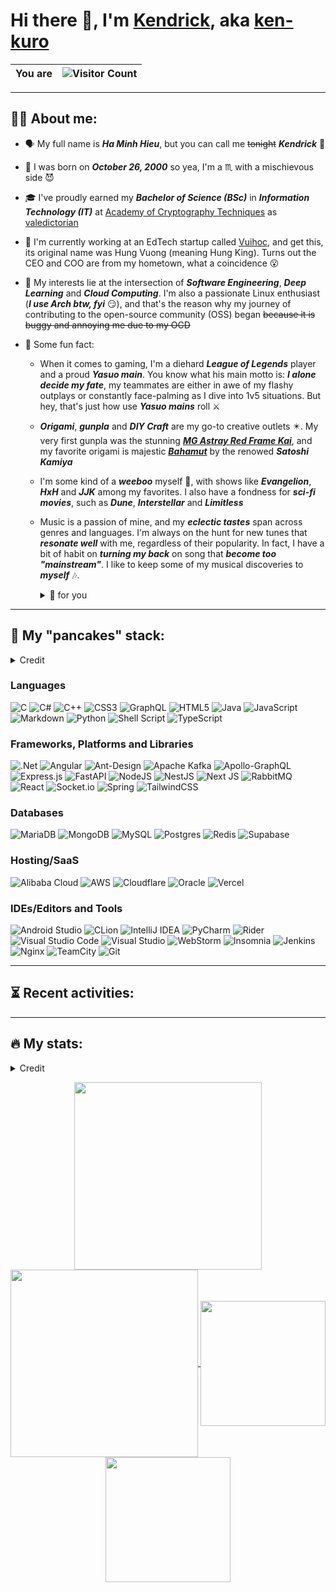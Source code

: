 <!-- TODO: Convert this to svg -->

# Hi there 👋, I'm [Kendrick](https://www.facebook.com/kuro.oct26/), aka [ken-kuro](https://github.com/ken-kuro)

<!-- TODO: Consider hosting this -->

| You are | <img src="https://profile-counter.glitch.me/ken-kuro/count.svg" alt="Visitor Count"></img> |
|---------|:------------------------------------------------------------------------------------------:|

<!-- TODO: Add snake action for this -->
---

## 👨‍💻 About me:

- 🗣️ My full name is ***Ha Minh Hieu***, but you can call me ~~tonight~~ ***Kendrick*** 🐧
- 🎂 I was born on ***October 26, 2000*** so yea, I'm a ♏ with a mischievous side 😈
- 🎓 I've proudly earned my ***Bachelor of Science (BSc)*** in ***Information Technology (IT)***
  at [Academy of Cryptography Techniques](http://actvn.edu.vn/)
  as [valedictorian](https://vnexpress.net/tro-thanh-thu-khoa-ky-thuat-mat-ma-sau-mot-nam-song-mong-lung-4665201.html)
- 💼 I'm currently working at an EdTech startup called [Vuihoc](https://vuihoc.vn/), and get this, its original name was
  Hung Vuong (meaning Hung King). Turns out the CEO and COO are from my hometown, what a coincidence 😮
- 🌱 My interests lie at the intersection of ***Software Engineering***, ***Deep Learning*** and ***Cloud Computing***.
  I'm also a passionate Linux enthusiast (***I use Arch btw, fyi*** 😏), and that's the reason why my journey of
  contributing to the open-source community (OSS) began ~~because it is buggy and annoying me due to my OCD~~

- 🤡 Some fun fact:
    - When it comes to gaming, I'm a diehard ***League of Legends*** player and a proud ***Yasuo main***. You know what
      his main motto is: ***I alone decide my fate***, my teammates are either in awe of my flashy outplays or
      constantly face-palming as I dive into 1v5 situations. But hey, that's just how use ***Yasuo mains*** roll ⚔️
    - ***Origami***, ***gunpla*** and ***DIY Craft*** are my go-to creative outlets ✴️. My very first gunpla was the
      stunning [***MG Astray Red Frame Kai***](https://gundamshop.vn/product/mg-gundam-astray-red-frame-kai/), and my
      favorite origami is majestic [***Bahamut***](https://www.folders.jp/g/1997/9705.html) by the renowed
      ***Satoshi Kamiya***
    - I'm some kind of a ***weeboo*** myself 🥴, with shows like ***Evangelion***, ***HxH*** and ***JJK*** among my
      favorites. I also have a fondness for ***sci-fi movies***, such as ***Dune***, ***Interstellar*** and
      ***Limitless***
    - Music is a passion of mine, and my ***eclectic tastes*** span across genres and languages. I'm always on the hunt
      for new tunes that ***resonate well*** with me, regardless of their popularity. In fact, I have a bit of habit on
      ***turning my back*** on song that ***become too "mainstream"***. I like to keep some of my musical discoveries to
      ***myself*** 🎶.
      <details>
        <summary>🎁 for you</summary>

      I know, I know, it's a bit selfish. So just for this time, take a drag
      of [this](https://youtu.be/dQw4w9WgXcQ?feature=shared) [🚬](https://youtu.be/y7I8Moj2Ucc?feature=shared). I do not
      smoke in real life, but I sure do love throwing some musical "smoke" grenades to obscure your vision 😉 ~~
      Sometimes, they might even be my own "flashes" (you know, as a ***Yoru*** main and all)~~
      </details>

---

## 🥞 My "pancakes" stack:

<details>
  <summary>Credit</summary>
  All badges generated using the amazing https://github.com/badges/shields
  <!-- TODO: Consider hosting this -->
</details>

### Languages

![C](https://img.shields.io/badge/c-%2300599C.svg?style=for-the-badge&logo=c&logoColor=white)
![C#](https://img.shields.io/badge/c%23-%23239120.svg?style=for-the-badge&logo=csharp&logoColor=white)
![C++](https://img.shields.io/badge/c++-%2300599C.svg?style=for-the-badge&logo=c%2B%2B&logoColor=white)
![CSS3](https://img.shields.io/badge/css3-%231572B6.svg?style=for-the-badge&logo=css3&logoColor=white)
![GraphQL](https://img.shields.io/badge/-GraphQL-E10098?style=for-the-badge&logo=graphql&logoColor=white)
![HTML5](https://img.shields.io/badge/html5-%23E34F26.svg?style=for-the-badge&logo=html5&logoColor=white)
![Java](https://img.shields.io/badge/java-%23ED8B00.svg?style=for-the-badge&logo=openjdk&logoColor=white)
![JavaScript](https://img.shields.io/badge/javascript-%23323330.svg?style=for-the-badge&logo=javascript&logoColor=%23F7DF1E)
![Markdown](https://img.shields.io/badge/markdown-%23000000.svg?style=for-the-badge&logo=markdown&logoColor=white)
![Python](https://img.shields.io/badge/python-3670A0?style=for-the-badge&logo=python&logoColor=ffdd54)
![Shell Script](https://img.shields.io/badge/shell_script-%23121011.svg?style=for-the-badge&logo=gnu-bash&logoColor=white)
![TypeScript](https://img.shields.io/badge/typescript-%23007ACC.svg?style=for-the-badge&logo=typescript&logoColor=white)

### Frameworks, Platforms and Libraries

![.Net](https://img.shields.io/badge/.NET-5C2D91?style=for-the-badge&logo=.net&logoColor=white)
![Angular](https://img.shields.io/badge/angular-%23DD0031.svg?style=for-the-badge&logo=angular&logoColor=white)
![Ant-Design](https://img.shields.io/badge/-AntDesign-%230170FE?style=for-the-badge&logo=ant-design&logoColor=white)
![Apache Kafka](https://img.shields.io/badge/Apache%20Kafka-000?style=for-the-badge&logo=apachekafka)
![Apollo-GraphQL](https://img.shields.io/badge/-ApolloGraphQL-311C87?style=for-the-badge&logo=apollo-graphql)
![Express.js](https://img.shields.io/badge/express.js-%23404d59.svg?style=for-the-badge&logo=express&logoColor=%2361DAFB)
![FastAPI](https://img.shields.io/badge/FastAPI-005571?style=for-the-badge&logo=fastapi)
![NodeJS](https://img.shields.io/badge/node.js-6DA55F?style=for-the-badge&logo=node.js&logoColor=white)
![NestJS](https://img.shields.io/badge/nestjs-%23E0234E.svg?style=for-the-badge&logo=nestjs&logoColor=white)
![Next JS](https://img.shields.io/badge/Next-black?style=for-the-badge&logo=next.js&logoColor=white)
![RabbitMQ](https://img.shields.io/badge/Rabbitmq-FF6600?style=for-the-badge&logo=rabbitmq&logoColor=white)
![React](https://img.shields.io/badge/react-%2320232a.svg?style=for-the-badge&logo=react&logoColor=%2361DAFB)
![Socket.io](https://img.shields.io/badge/Socket.io-black?style=for-the-badge&logo=socket.io&badgeColor=010101)
![Spring](https://img.shields.io/badge/spring-%236DB33F.svg?style=for-the-badge&logo=spring&logoColor=white)
![TailwindCSS](https://img.shields.io/badge/tailwindcss-%2338B2AC.svg?style=for-the-badge&logo=tailwind-css&logoColor=white)

### Databases

![MariaDB](https://img.shields.io/badge/MariaDB-003545?style=for-the-badge&logo=mariadb&logoColor=white)
![MongoDB](https://img.shields.io/badge/MongoDB-%234ea94b.svg?style=for-the-badge&logo=mongodb&logoColor=white)
![MySQL](https://img.shields.io/badge/mysql-%2300f.svg?style=for-the-badge&logo=mysql&logoColor=white)
![Postgres](https://img.shields.io/badge/postgres-%23316192.svg?style=for-the-badge&logo=postgresql&logoColor=white)
![Redis](https://img.shields.io/badge/redis-%23DD0031.svg?style=for-the-badge&logo=redis&logoColor=white)
![Supabase](https://img.shields.io/badge/Supabase-3ECF8E?style=for-the-badge&logo=supabase&logoColor=white)

### Hosting/SaaS

![Alibaba Cloud](https://img.shields.io/badge/AlibabaCloud-%23FF6701.svg?style=for-the-badge&logo=alibabacloud&logoColor=white)
![AWS](https://img.shields.io/badge/AWS-%23FF9900.svg?style=for-the-badge&logo=amazon-aws&logoColor=white)
![Cloudflare](https://img.shields.io/badge/Cloudflare-F38020?style=for-the-badge&logo=Cloudflare&logoColor=white)
![Oracle](https://img.shields.io/badge/Oracle-F80000?style=for-the-badge&logo=oracle&logoColor=white)
![Vercel](https://img.shields.io/badge/vercel-%23000000.svg?style=for-the-badge&logo=vercel&logoColor=white)

### IDEs/Editors and Tools

![Android Studio](https://img.shields.io/badge/Android%20Studio-3DDC84.svg?style=for-the-badge&logo=android-studio&logoColor=white)
![CLion](https://img.shields.io/badge/CLion-black?style=for-the-badge&logo=clion&logoColor=white&color=mediumturquoise)
![IntelliJ IDEA](https://img.shields.io/badge/IntelliJIDEA-000000.svg?style=for-the-badge&logo=intellij-idea&logoColor=white&color=rebeccapurple)
![PyCharm](https://img.shields.io/badge/pycharm-143?style=for-the-badge&logo=pycharm&logoColor=white&color=green)
![Rider](https://img.shields.io/badge/Rider-000000.svg?style=for-the-badge&logo=Rider&logoColor=white&color=crimson)
![Visual Studio Code](https://img.shields.io/badge/Visual%20Studio%20Code-0078d7.svg?style=for-the-badge&logo=visual-studio-code&logoColor=white)
![Visual Studio](https://img.shields.io/badge/Visual%20Studio-5C2D91.svg?style=for-the-badge&logo=visual-studio&logoColor=white)
![WebStorm](https://img.shields.io/badge/webstorm-143?style=for-the-badge&logo=webstorm&logoColor=white&color=blue)
![Insomnia](https://img.shields.io/badge/Insomnia-black?style=for-the-badge&logo=insomnia&logoColor=5849BE&color=darkblue)
![Jenkins](https://img.shields.io/badge/jenkins-%232C5263.svg?style=for-the-badge&logo=jenkins&logoColor=white)
![Nginx](https://img.shields.io/badge/nginx-%23009639.svg?style=for-the-badge&logo=nginx&logoColor=white)
![TeamCity](https://img.shields.io/badge/teamcity-000000.svg?style=for-the-badge&logo=teamcity&logoColor=white&color=limegreen)
![Git](https://img.shields.io/badge/git-%23F05033.svg?style=for-the-badge&logo=git&logoColor=white)

---

## ⏳ Recent activities:

<!-- TODO: Add action for this -->

---

## 🔥 My stats:

<details>
  <summary>Credit</summary>
  Stats is generated using the wonderful https://github.com/anuraghazra/github-readme-stats and https://github.com/DenverCoder1/github-readme-streak-stats
  <!-- TODO: Consider hosting this -->
</details>

<p align="center">
  <!-- Github Stats -->
  <a href="https://github-readme-stats.vercel.app/api?username=ken-kuro&show_icons=true&show=reviews,discussions_started,discussions_answered,prs_merged,prs_merged_percentage&card_width=300&theme=catppuccin_latte">
    <picture>
      <source
      srcset="https://github-readme-stats.vercel.app/api?username=ken-kuro&show_icons=true&show=reviews,discussions_started,discussions_answered,prs_merged,prs_merged_percentage&card_width=300&theme=catppuccin_mocha"
      media="(prefers-color-scheme: dark)"
      />
      <source
      srcset="https://github-readme-stats.vercel.app/api?username=ken-kuro&show_icons=true&show=reviews,discussions_started,discussions_answered,prs_merged,prs_merged_percentage&card_width=300&theme=catppuccin_latte"
      media="(prefers-color-scheme: light), (prefers-color-scheme: no-preference)"
      />
      <img height=300 align="center" src="https://github-readme-stats.vercel.app/api?username=ken-kuro&show_icons=true&show=reviews,discussions_started,discussions_answered,prs_merged,prs_merged_percentage&card_width=300" />
    </picture>
  </a>
  <!-- Wakatime Stats -->
  <a href="https://github-readme-stats.vercel.app/api/wakatime?username=kenkuro26&langs_count=10&display_format=percent&theme=catppuccin_latte">
    <picture>
      <source
      srcset="https://github-readme-stats.vercel.app/api/wakatime?username=kenkuro26&langs_count=10&display_format=percent&theme=catppuccin_mocha"
      media="(prefers-color-scheme: dark)"
      />
      <source
      srcset="https://github-readme-stats.vercel.app/api/wakatime?username=kenkuro26&langs_count=10&display_format=percent&theme=catppuccin_latte"
      media="(prefers-color-scheme: light), (prefers-color-scheme: no-preference)"
      />
      <img height=300 align="center" src="https://github-readme-stats.vercel.app/api/wakatime?username=kenkuro26&layout=compact&langs_count=15&display_format=percent" />
    </picture>
  </a>
  <!-- Github Streak-->
  <a href="https://streak-stats.demolab.com?user=ken-kuro&exclude_days=Sun%2CSat&theme=catppuccin-latte">
    <picture>
      <source
      srcset="https://streak-stats.demolab.com?user=ken-kuro&exclude_days=Sun%2CSat&theme=catppuccin-mocha"
      media="(prefers-color-scheme: dark)"
      />
      <source
      srcset="https://streak-stats.demolab.com?user=ken-kuro&exclude_days=Sun%2CSat&theme=catppuccin-latte"
      media="(prefers-color-scheme: light), (prefers-color-scheme: no-preference)"
      />
      <img height=200 align="center" src="https://streak-stats.demolab.com?user=ken-kuro&exclude_days=Sun%2CSat" />
    </picture>
  </a>
  <!-- Github Top Language -->
  <a href="https://github-readme-stats.vercel.app/api/top-langs/?username=ken-kuro&layout=donut&card_width=320&theme=catppuccin_latte">
    <picture>
      <source
      srcset="https://github-readme-stats.vercel.app/api/top-langs/?username=ken-kuro&layout=donut&card_width=320&theme=catppuccin_mocha"
      media="(prefers-color-scheme: dark)"
      />
      <source
      srcset="https://github-readme-stats.vercel.app/api/top-langs/?username=ken-kuro&layout=donut&card_width=320&theme=catppuccin_latte"
      media="(prefers-color-scheme: light), (prefers-color-scheme: no-preference)"
      />
      <img height=200 align="center" src="https://github-readme-stats.vercel.app/api/top-langs/?username=ken-kuro&layout=donut&card_width=320" />
    </picture>
  </a>
</p>

<!--
**ken-kuro/ken-kuro** is a ✨ _special_ ✨ repository because its `README.md` (this file) appears on your GitHub profile.

Here are some ideas to get you started:

- 🔭 I’m currently working on ...
- 🌱 I’m currently learning ...
- 👯 I’m looking to collaborate on ...
- 🤔 I’m looking for help with ...
- 💬 Ask me about ...
- 📫 How to reach me: ...
- 😄 Pronouns: ...
- ⚡ Fun fact: ...
-->
